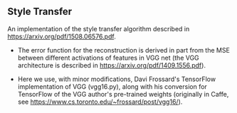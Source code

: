 ## Style Transfer

An implementation of the style transfer algorithm described in https://arxiv.org/pdf/1508.06576.pdf. 

- The error function for the reconstruction is derived in part from the MSE between different activations of features in
VGG net (the VGG architecture is described in https://arxiv.org/pdf/1409.1556.pdf). 

- Here we use, with minor modifications, Davi Frossard's TensorFlow implementation of VGG (vgg16.py), along with his conversion for 
TensorFlow of the VGG author's pre-trained weights (originally in Caffe, see https://www.cs.toronto.edu/~frossard/post/vgg16/).
